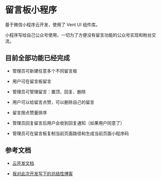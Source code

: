 # 留言板小程序

基于微信小程序云开发，使用了 Vent UI 组件库。

小程序写给自己公众号使用，一切为了方便没有留言功能的公众号实现和粉丝交流。


## 目前全部功能已经完成

- 管理员可新建任意多个不同留言板

- 用户可在留言板留言

- 管理员可管理留言：置顶、回复、删除

- 用户可以给留言点赞，可以删除自己的留言

- 留言按点赞量排序

- 管理员回复留言后用户会收到回复通知（如果用户同意了）

- 管理员可在留言板复制当前页面路径和生成当前页面小程序码


## 参考文档

- [云开发文档](https://developers.weixin.qq.com/miniprogram/dev/wxcloud/basis/getting-started.html)

- [我对此次开发写下的总结性博客](https://blog.csdn.net/qq_44577070/article/details/104361181)
